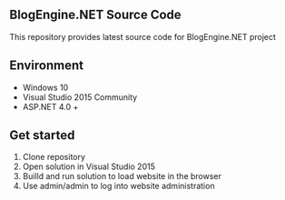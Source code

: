 ## BlogEngine.NET Source Code
This repository provides latest source code for BlogEngine.NET project
## Environment
  * Windows 10
  * Visual Studio 2015 Community
  * ASP.NET 4.0 +

## Get started
  1. Clone repository
  2. Open solution in Visual Studio 2015
  3. Builld and run solution to load website in the browser
  4. Use admin/admin to log into website administration
